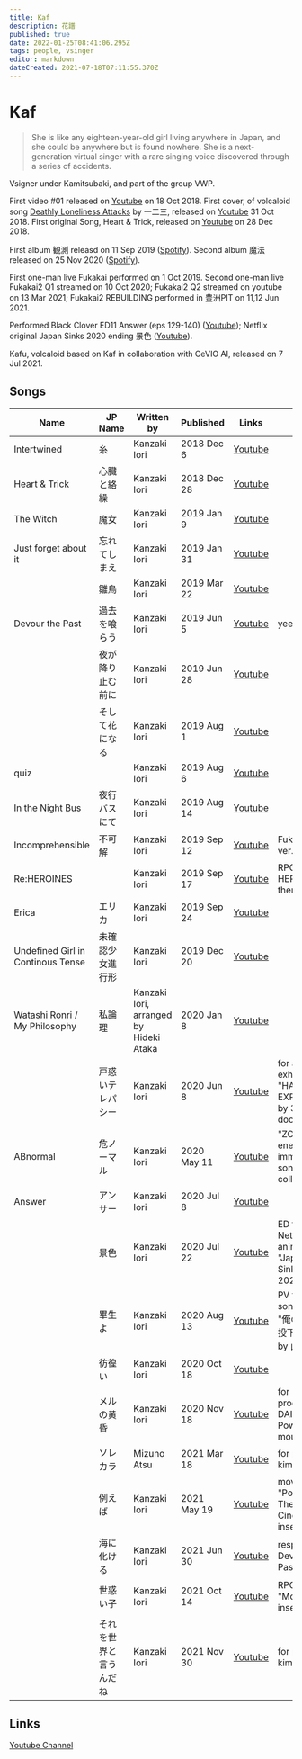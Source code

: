 ```yaml
---
title: Kaf
description: 花譜
published: true
date: 2022-01-25T08:41:06.295Z
tags: people, vsinger
editor: markdown
dateCreated: 2021-07-18T07:11:55.370Z
---
```


# Kaf

> She is like any eighteen-year-old girl living anywhere in Japan, and she could be anywhere but is found nowhere.
> She is a next-generation virtual singer with a rare singing voice discovered through a series of accidents.

Vsigner under Kamitsubaki, and part of the group VWP.

<!--To be formatted-->

First video #01 released on [Youtube](https://www.youtube.com/watch?v=LZWPYAqDtGs) on 18 Oct 2018.  First cover, of volcaloid song [Deathly Loneliness Attacks](https://www.youtube.com/watch?v=3Mgfv-kYc10) by 一二三, released on [Youtube](https://www.youtube.com/watch?v=jpwy7kP8Pps) 31 Oct 2018. First original Song, Heart & Trick, released on [Youtube](https://www.youtube.com/watch?v=hcm1LGOxJbc) on 28 Dec 2018.

First album 観測 releasd on 11 Sep 2019 ([Spotify](https://open.spotify.com/album/1UtxjH5hbvomzvMj8reKI2)). Second album 魔法 released on 25 Nov 2020 ([Spotify](https://open.spotify.com/album/4GmTRxRhRzkPDybCcANTvt)).

First one-man live Fukakai performed on 1 Oct 2019. Second one-man live Fukakai2 Q1 streamed on 10 Oct 2020; Fukakai2 Q2 streamed on youtube on 13 Mar 2021; Fukakai2 REBUILDING performed in 豊洲PIT on 11,12 Jun 2021.

Performed Black Clover ED11 Answer (eps 129-140) ([Youtube](https://www.youtube.com/watch?v=V0Olmwnnpj8)); Netflix original Japan Sinks 2020 ending 景色 ([Youtube](https://www.youtube.com/watch?v=46HgoDkRCns)).

Kafu, volcaloid based on Kaf in collaboration with CeVIO AI, released on 7 Jul 2021.

## Songs


| Name | JP Name | Written by | Published | Links | Notes |
| ---- | ------- | ---------- | --------- | ----- | ----- | 
| Intertwined | 糸 | Kanzaki Iori | 2018 Dec 6 | [Youtube](https://www.youtube.com/watch?v=3Wtx6k2vInU) | |
| Heart & Trick | 心臓と絡繰 | Kanzaki Iori | 2018 Dec 28 | [Youtube](https://www.youtube.com/watch?v=hcm1LGOxJbc) | |
| The Witch | 魔女 | Kanzaki Iori | 2019 Jan 9 | [Youtube](https://www.youtube.com/watch?v=AqwFHfsAlx0) | |
| Just forget about it | 忘れてしまえ | Kanzaki Iori | 2019 Jan 31 | [Youtube](https://www.youtube.com/watch?v=2Nj1l-S2FJU) | |
| | 雛鳥 | Kanzaki Iori | 2019 Mar 22 | [Youtube](https://www.youtube.com/watch?v=M1RIUrgJqWw) | |
| Devour the Past | 過去を喰らう | Kanzaki Iori | 2019 Jun 5 | [Youtube](https://www.youtube.com/watch?v=tMKrECxEpq8) | yeet |
| | 夜が降り止む前に | Kanzaki Iori | 2019 Jun 28 | [Youtube](https://www.youtube.com/watch?v=dledRqPTNT8) | |
| | そして花になる | Kanzaki Iori | 2019 Aug 1 | [Youtube](https://www.youtube.com/watch?v=y6TGSY9Zll0) | |
| quiz | | Kanzaki Iori | 2019 Aug 6 | [Youtube](https://www.youtube.com/watch?v=n0ov2G-_UvU) | |
| In the Night Bus | 夜行バスにて | Kanzaki Iori | 2019 Aug 14 | [Youtube](https://www.youtube.com/watch?v=RDnArlYduBs) | |
| Incomprehensible | 不可解 | Kanzaki Iori | 2019 Sep 12 | [Youtube](https://www.youtube.com/watch?v=NDOJZSG9SPU) | Fukakai live ver. |
| Re:HEROINES | | Kanzaki Iori | 2019 Sep 17 | [Youtube](https://www.youtube.com/watch?v=tiXLsDQ0uzM) | RPG "47 HEROINES" theme songs |
| Erica | エリカ | Kanzaki Iori | 2019 Sep 24 | [Youtube](https://www.youtube.com/watch?v=VPDXSn68uK0) | |
| Undefined Girl in Continous Tense | 未確認少女進行形 | Kanzaki Iori | 2019 Dec 20 | [Youtube](https://www.youtube.com/watch?v=5Na4F98SHLk) | |
| Watashi Ronri / My Philosophy | 私論理 | Kanzaki Iori, arranged by Hideki Ataka | 2020 Jan 8 | [Youtube](https://www.youtube.com/watch?v=Z6wEJLnNxMs) | |
| | 戸惑いテレパシー | Kanzaki Iori | 2020 Jun 8 | [Youtube](https://www.youtube.com/watch?v=3Dr91z1-Iug) | for art exhibition "HAYABUSA EXPERIENCE by 3.5D × docomo" |
| ABnormal | 危ノーマル | Kanzaki Iori | 2020 May 11 | [Youtube](https://www.youtube.com/watch?v=bmptCjSFEfg) | "ZONe" energy drink immersive song collaboration |
| Answer | アンサー | Kanzaki Iori | 2020 Jul 8 | [Youtube](https://www.youtube.com/watch?v=V0Olmwnnpj8) | |
| | 景色 | Kanzaki Iori | 2020 Jul 22 | [Youtube](https://www.youtube.com/watch?v=46HgoDkRCns) | ED for Netflix anime "Japan Sinks: 2020" |
| | 畢生よ | Kanzaki Iori | 2020 Aug 13 | [Youtube](https://www.youtube.com/watch?v=v9uRKXJeYfI) | PV theme song for LN "俺の残機を投下します" by 山田悠介 |
| | 彷徨い | Kanzaki Iori | 2020 Oct 18 | [Youtube](https://www.youtube.com/watch?v=oBP-tTfSp8w) | |
| | メルの黄昏 | Kanzaki Iori | 2020 Nov 18 | [Youtube](https://www.youtube.com/watch?v=zQZVvLsw4Gw) | for PC product DAIV Powered by mouse |
| | ソレカラ | Mizuno Atsu | 2021 Mar 18 | [Youtube](https://www.youtube.com/watch?v=y2Vyd0su4ic) | for publisher kiminovel |
| | 例えば | Kanzaki Iori | 2021 May 19 | [Youtube](https://www.youtube.com/watch?v=4_fvGiulqk8) | movie "Pompo: The Cinéphile" insert song |
| | 海に化ける | Kanzaki Iori | 2021 Jun 30 | [Youtube](https://www.youtube.com/watch?v=2BWdQcAvP9k) | response to Devour the Past |
| | 世惑い子 | Kanzaki Iori | 2021 Oct 14 | [Youtube](https://www.youtube.com/watch?v=13eFWjlus_g) | RPG "Monark" insert song |
| | それを世界と言うんだね | Kanzaki Iori | 2021 Nov 30 | [Youtube](https://www.youtube.com/watch?v=w6eWno3iAjk) | for publisher kiminovel |



## Links
[Youtube Channel](https://www.youtube.com/channel/UCQ1U65-CQdIoZ2_NA4Z4F7A)